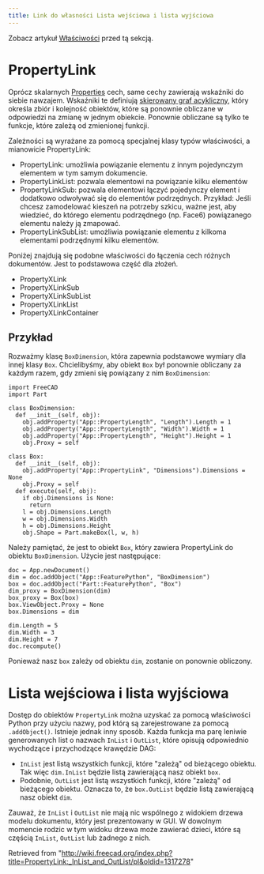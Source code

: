```yaml
---
title: Link do własności Lista wejściowa i lista wyjściowa
---
```


Zobacz artykuł [Właściwości](/Property/pl "Property/pl") przed tą sekcją.

# PropertyLink

Oprócz skalarnych [Properties](/Property/pl "Property/pl") cech, same cechy zawierają wskaźniki do siebie nawzajem.
Wskaźniki te definiują [skierowany graf acykliczny](https://en.wikipedia.org/wiki/Directed_acyclic_graph), który określa zbiór i kolejność obiektów, które są ponownie obliczane w odpowiedzi na zmianę w jednym obiekcie. Ponownie obliczane są tylko te funkcje, które zależą od zmienionej funkcji.

Zależności są wyrażane za pomocą specjalnej klasy typów właściwości, a mianowicie PropertyLink:

- PropertyLink: umożliwia powiązanie elementu z innym pojedynczym elementem w tym samym dokumencie.
- PropertyLinkList: pozwala elementowi na powiązanie kilku elementów
- PropertyLinkSub: pozwala elementowi łączyć pojedynczy element i dodatkowo odwoływać się do elementów podrzędnych. Przykład: Jeśli chcesz zamodelować kieszeń na potrzeby szkicu, ważne jest, aby wiedzieć, do którego elementu podrzędnego (np. Face6) powiązanego elementu należy ją zmapować.
- PropertyLinkSubList: umożliwia powiązanie elementu z kilkoma elementami podrzędnymi kilku elementów.

Poniżej znajdują się podobne właściwości do łączenia cech różnych dokumentów. Jest to podstawowa część dla złożeń.

- PropertyXLink
- PropertyXLinkSub
- PropertyXLinkSubList
- PropertyXLinkList
- PropertyXLinkContainer

## Przykład

Rozważmy klasę `BoxDimension`, która zapewnia podstawowe wymiary dla innej klasy `Box`. Chcielibyśmy, aby obiekt `Box` był ponownie obliczany za każdym razem, gdy zmieni się powiązany z nim `BoxDimension`:

```
import FreeCAD
import Part

class BoxDimension:
  def __init__(self, obj):
    obj.addProperty("App::PropertyLength", "Length").Length = 1
    obj.addProperty("App::PropertyLength", "Width").Width = 1
    obj.addProperty("App::PropertyLength", "Height").Height = 1
    obj.Proxy = self

class Box:
  def __init__(self, obj):
    obj.addProperty("App::PropertyLink", "Dimensions").Dimensions = None
    obj.Proxy = self
  def execute(self, obj):
    if obj.Dimensions is None:
      return
    l = obj.Dimensions.Length
    w = obj.Dimensions.Width
    h = obj.Dimensions.Height
    obj.Shape = Part.makeBox(l, w, h)

```

Należy pamiętać, że jest to obiekt `Box`, który zawiera PropertyLink do obiektu `BoxDimension`.
Użycie jest następujące:

```
doc = App.newDocument()
dim = doc.addObject("App::FeaturePython", "BoxDimension")
box = doc.addObject("Part::FeaturePython", "Box")
dim_proxy = BoxDimension(dim)
box_proxy = Box(box)
box.ViewObject.Proxy = None
box.Dimensions = dim

dim.Length = 5
dim.Width = 3
dim.Height = 7
doc.recompute()

```

Ponieważ nasz `box` zależy od obiektu `dim`, zostanie on ponownie obliczony.

# Lista wejściowa i lista wyjściowa

Dostęp do obiektów `PropertyLink` można uzyskać za pomocą właściwości Python przy użyciu nazwy, pod którą są zarejestrowane za pomocą `.addObject()`. Istnieje jednak inny sposób. Każda funkcja ma parę leniwie generowanych list o nazwach `InList` i `OutList`, które opisują odpowiednio wychodzące i przychodzące krawędzie DAG:

- `InList` jest listą wszystkich funkcji, które "zależą" od bieżącego obiektu. Tak więc `dim.InList` będzie listą zawierającą nasz obiekt `box`.
- Podobnie, `OutList` jest listą wszystkich funkcji, które "zależą" od bieżącego obiektu. Oznacza to, że `box.OutList` będzie listą zawierającą nasz obiekt `dim`.

Zauważ, że `InList` i `OutList` nie mają nic wspólnego z widokiem drzewa modelu dokumentu, który jest prezentowany w GUI. W dowolnym momencie rodzic w tym widoku drzewa może zawierać dzieci, które są częścią `InList`, `OutList` lub żadnego z nich.

Retrieved from "<http://wiki.freecad.org/index.php?title=PropertyLink:_InList_and_OutList/pl&oldid=1317278>"
